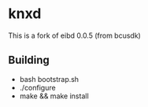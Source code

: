 knxd
====

This is a fork of eibd 0.0.5 (from bcusdk)

## Building

* bash bootstrap.sh
* ./configure
* make && make install


